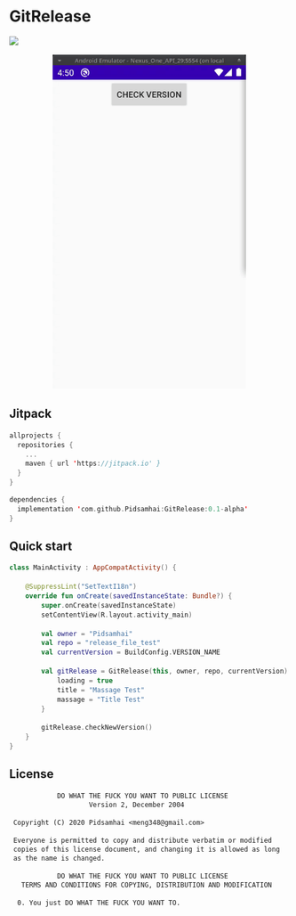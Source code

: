 # GitRelease
[![](https://jitpack.io/v/Pidsamhai/GitRelease.svg)](https://jitpack.io/#Pidsamhai/GitRelease)

<p align="center">
<img src="./art/vdo.gif" height="600" />
</p>

## Jitpack
```kotlin
allprojects {
  repositories {
    ...
    maven { url 'https://jitpack.io' }
  }
}
```
```kotlin
dependencies {
  implementation 'com.github.Pidsamhai:GitRelease:0.1-alpha'
}
```
## Quick start
```kotlin
class MainActivity : AppCompatActivity() {

    @SuppressLint("SetTextI18n")
    override fun onCreate(savedInstanceState: Bundle?) {
        super.onCreate(savedInstanceState)
        setContentView(R.layout.activity_main)
        
        val owner = "Pidsamhai"
        val repo = "release_file_test"
        val currentVersion = BuildConfig.VERSION_NAME
        
        val gitRelease = GitRelease(this, owner, repo, currentVersion).apply {
            loading = true
            title = "Massage Test"
            massage = "Title Test"
        }
        
        gitRelease.checkNewVersion()
    }
}
```
## License
```
            DO WHAT THE FUCK YOU WANT TO PUBLIC LICENSE
                    Version 2, December 2004

 Copyright (C) 2020 Pidsamhai <meng348@gmail.com>

 Everyone is permitted to copy and distribute verbatim or modified
 copies of this license document, and changing it is allowed as long
 as the name is changed.

            DO WHAT THE FUCK YOU WANT TO PUBLIC LICENSE
   TERMS AND CONDITIONS FOR COPYING, DISTRIBUTION AND MODIFICATION

  0. You just DO WHAT THE FUCK YOU WANT TO.
```
